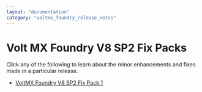 ```yaml
---
layout: "documentation"
category: "voltmx_foundry_release_notes"
---
```

                         

Volt MX  Foundry V8 SP2 Fix Packs
============================

Click any of the following to learn about the minor enhancements and fixes made in a particular release.

*   [VoltMX Foundry V8 SP2 Fix Pack 1](V8SP2Fixpack1.html)
